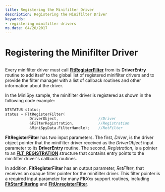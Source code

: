 ```yaml
---
title: Registering the Minifilter Driver
description: Registering the Minifilter Driver
keywords:
- registering minifilter drivers
ms.date: 04/20/2017
---
```


# Registering the Minifilter Driver


## <span id="ddk_registering_the_minifilter_if"></span><span id="DDK_REGISTERING_THE_MINIFILTER_IF"></span>


Every minifilter driver must call [**FltRegisterFilter**](/windows-hardware/drivers/ddi/fltkernel/nf-fltkernel-fltregisterfilter) from its **DriverEntry** routine to add itself to the global list of registered minifilter drivers and to provide the filter manager with a list of callback routines and other information about the driver.

In the MiniSpy sample, the minifilter driver is registered as shown in the following code example:

```cpp
NTSTATUS status;
status = FltRegisterFilter(
           DriverObject,                  //Driver
           &FilterRegistration,           //Registration
           &MiniSpyData.FilterHandle);    //RetFilter
```

**FltRegisterFilter** has two input parameters. The first, *Driver*, is the driver object pointer that the minifilter driver received as the *DriverObject* input parameter to its **DriverEntry** routine. The second, *Registration*, is a pointer to an [**FLT\_REGISTRATION**](/windows-hardware/drivers/ddi/fltkernel/ns-fltkernel-_flt_registration) structure that contains entry points to the minifilter driver's callback routines.

In addition, **FltRegisterFilter** has an output parameter, *RetFilter*, that receives an opaque filter pointer for the minifilter driver. This filter pointer is a required input parameter for many **Flt**_Xxx_ support routines, including [**FltStartFiltering**](/windows-hardware/drivers/ddi/fltkernel/nf-fltkernel-fltstartfiltering) and [**FltUnregisterFilter**](/windows-hardware/drivers/ddi/fltkernel/nf-fltkernel-fltunregisterfilter).

 


